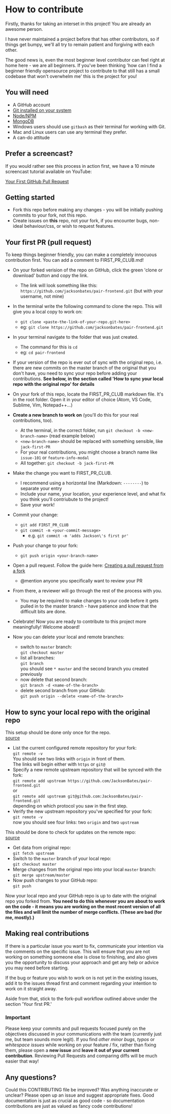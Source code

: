# How to contribute

Firstly, thanks for taking an interset in this project! You are already an awesome person.

I have never maintained a project before that has other contributors, so if things get bumpy, we'll all try to remain patient and forgiving with each other.

The good news is, even the most beginner level contributor can feel right at home here - we are all beginners. If you've been thinking 'how can I find a beginner friendly opensource project to contribute to that still has a small codebase that won't overwhelm me' this is the project for you!

## You will need

+ A GitHub account
+ [Git installed on your system](https://git-scm.com/book/en/v2/Getting-Started-Installing-Git)
+ [Node/NPM](https://nodejs.org/en/)
+ [MongoDB](https://www.mongodb.com/download-center)
+ Windows users should use `gitbash` as their terminal for working with Git.
+ Mac and Linux users can use any terminal they prefer.
+ A can-do attitude

## Prefer a screencast?

If you would rather see this process in action first, we have a 10 minute screencast tutorial available on YouTube:

[Your First GitHub Pull Request](https://www.youtube.com/watch?v=dSl_qnWO104)

## Getting started

+ Fork this repo before making any changes - you will be initially pushing commits to your fork, not this repo.
+ Create issues on **this** repo, not your fork, if you encounter bugs, non-ideal behaviour/css, or wish to request features.

## Your first PR (pull request)

To keep things beginner friendly, you can make a completely innocuous contribution first. You can add a comment to FIRST_PR_CLUB.md!

+ On your forked verision of the repo on GitHub, click the green 'clone or download' button and copy the link.
  + The link will look something like this: `https://github.com/jacksonbates/pair-frontend.git` (but with your username, not mine)
+ In the terminal write the following command to clone the repo. This will give you a local copy to work on:
  + `git clone <paste-the-link-of-your-repo.git-here>`
  + eg: `git clone https://github.com/jacksonbates/pair-frontend.git`
+ In your terminal navigate to the folder that was just created.
  + The command for this is `cd`
  + eg: `cd pair-frontend`
+ If your version of the repo is ever out of sync with the original repo, i.e. there are new commits on the master branch of the original that you don't have, you need to sync your repo before adding your contributions. **See below, in the section called 'How to sync your local repo with the original repo' for details**
+ On your fork of this repo, locate the FIRST_PR_CLUB markdown file. It's in the root folder. Open it in your editor of choice (Atom, VS Code, Sublime, Vim, Notepad++...)
+ **Create a new branch to work on** (you'll do this for your real contributions, too).
  + At the terminal, in the correct folder, run `git checkout -b <new-branch-name>` (read example below)
  + `<new-branch-name>` should be replaced with something sensible, like `jack-first-PR`
  + For your real contributions, you might choose a branch name like `issue-101` or `feature-info-modal`
  + All together: `git checkout -b jack-first-PR`
+ Make the change you want to FIRST_PR_CLUB.
  + I recommend using a horizontal line (Markdown: `--------`) to separate your entry
  + Include your name, your location, your experience level, and what fix you think you'll contriubute to the project!
  + Save your work!
+ Commit your change:
  + `git add FIRST_PR_CLUB`
  + `git commit -m <your-commit-message>`
    + e.g. `git commit -m 'adds Jackson\'s first pr'`
+ Push your change to your fork:
  + `git push origin <your-branch-name>`
+ Open a pull request. Follow the guide here: [Creating a pull request from a fork](https://help.github.com/articles/creating-a-pull-request-from-a-fork/)
  + @mention anyone you specifically want to review your PR
+ From there, a reviewer will go through the rest of the process with you.
  + You may be required to make changes to your code before it gets pulled in to the master branch - have patience and know that the difficult bits are done.
+ Celebrate! Now you are ready to contribute to this project more meaningfully! Welcome aboard!

+ Now you can delete your local and remote branches:
  + switch to `master` branch:  
    `git checkout master`
  + list all branches:  
    `git branch`  
    you should see `* master` and the second branch you created previously
  + now delete that second branch:  
    `git branch -d <name-of-the-branch>`
  + delete second branch from your GitHub:  
    `git push origin --delete <name-of-the-branch>`

## How to sync your local repo with the original repo

This setup should be done only once for the repo.  
[source](https://help.github.com/articles/configuring-a-remote-for-a-fork/)  

+ List the current configured remote repository for your fork:  
  `git remote -v`  
  You should see two links with `origin` in front of them.  
  The links will begin either with `https` or `git@`
+ Specify a new remote upstream repository that will be synced with the fork:  
  `git remote add upstream https://github.com/JacksonBates/pair-frontend.git`  
  or  
  `git remote add upstream git@github.com:JacksonBates/pair-frontend.git`  
  depending on which protocol you saw in the first step.
+ Verify the new upstream repository you've specified for your fork:  
  `git remote -v`  
  now you should see four links: two `origin` and two `upstream`

This should be done to check for updates on the remote repo:  
[source](https://help.github.com/articles/syncing-a-fork/)
+ Get data from original repo:  
  `git fetch upstream`  
+ Switch to the `master` branch of your local repo:  
  `git checkout master`
+ Merge changes from the original repo into your local `master` branch:  
  `git merge upstream/master`
+ Now push changes to your GitHub repo:  
  `git push`

Now your local repo and your GitHub repo is up to date with the original repo you forked from.
**You need to do this whenever you are about to work on the code - it means you are working on the most recent version of all the files and will limit the number of merge conflicts. (These are bad (for me, mostly).)**

## Making real contributions

If there is a particular issue you want to fix, communicate your intention via the comments on the specific issue. This will ensure that you are not working on something someone else is close to finishing, and also gives you the opportunity to discuss your approach and get any help or advice you may need before starting.

If the bug or feature you wish to work on is not yet in the existing issues, add it to the issues thread first and comment regarding your intention to work on it straight away.

Aside from that, stick to the fork-pull workflow outlined above under the section 'Your first PR.'

### Important
Please keep your commits and pull requests focused purely on the objectives discussed in your communications with the team (currently just me, but team sounds more legit). If you find _other minor bugs_, _typos_ or _whitespace issues_ while working on your feature / fix, rather than fixing them, please open a **new issue** and **leave it out of your current contribution**. Reviewing Pull Requests and comparing diffs will be much easier that way!


## Any questions?

Could this CONTRIBUTING file be improved? Was anything inaccurate or unclear? Please open up an issue and suggest appropriate fixes. Good documentation is just as crucial as good code - so documentation contributions are just as valued as fancy code contributions!
